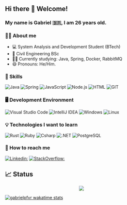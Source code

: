 ## Hi there 👋 Welcome!
### My name is Gabriel 🇧🇷, I am 26 years old.
### 👨‍💻 About me
- 💻 System Analysis and Development Student (BTech)
- 👷 Civil Engineering BSc
- 👨‍🎓 Currently studying: Java, Spring, Docker, RabbitMQ
- 😄 Pronouns: He/Him.

 
### 📌 Skills
![Java](https://img.shields.io/badge/Java-ED8B00?style=for-the-badge&logo=java&logoColor=white)
![Spring](https://img.shields.io/badge/Spring-6DB33F?style=for-the-badge&logo=spring&logoColor=white)
![JavaScript](https://img.shields.io/badge/JavaScript-F7DF1E?style=for-the-badge&logo=javascript&logoColor=black)
![Node.js](https://img.shields.io/badge/Node.js-43853D?style=for-the-badge&logo=node.js&logoColor=whit)
![HTML](https://img.shields.io/badge/HTML5-E34F26?style=for-the-badge&logo=html5&logoColor=white)
![GIT](https://img.shields.io/badge/GIT-E44C30?style=for-the-badge&logo=git&logoColor=white)


### 🖥️ Development Environment
![Visual Studio Code](https://img.shields.io/badge/Visual_Studio_Code-0078D4?style=for-the-badge&logo=visual%20studio%20code&logoColor=white)
![IntelliJ IDEA](https://img.shields.io/badge/IntelliJ_IDEA-000000.svg?style=for-the-badge&logo=intellij-idea&logoColor=white)
![Windows](https://img.shields.io/badge/Windows-0078D6?style=for-the-badge&logo=windows&logoColor=white)
![Linux](https://img.shields.io/badge/Arch_Linux-1793D1?style=for-the-badge&logo=arch-linux&logoColor=white)

### :bulb: Technologies I want to learn
![Rust](https://img.shields.io/badge/Rust-000000?style=for-the-badge&logo=rust&logoColor=white)
![Ruby](https://img.shields.io/badge/Ruby-CC342D?style=for-the-badge&logo=ruby&logoColor=white)
![Csharp](https://img.shields.io/badge/C%23-239120?style=for-the-badge&logo=c-sharp&logoColor=white)
![.NET](https://img.shields.io/badge/.NET-5C2D91?style=for-the-badge&logo=.net&logoColor=white)
![PostgreSQL](https://img.shields.io/badge/PostgreSQL-316192?style=for-the-badge&logo=postgresql&logoColor=white)

### 👨 How to reach me
[![Linkedin:](https://img.shields.io/badge/LinkedIn-0077B5?style=for-the-badge&logo=linkedin&logoColor=white&link=https://www.linkedin.com/in/gabriel-monteiro-motta/)](https://www.linkedin.com/in/gabriel-monteiro-motta/)
[![StackOverflow:](https://img.shields.io/badge/Stack_Overflow-FE7A16?style=for-the-badge&logo=stack-overflow&logoColor=white)](https://stackoverflow.com/users/19055987/gabriel-monteiro-motta)



## 📈 Status
<p align='center'>
<img src="https://github-readme-stats.vercel.app/api/top-langs/?username=gabrielpfvr&layout=compact&theme=nord"> </img>
</p>


[![gabrielpfvr wakatime stats](https://wakatime.com/share/@gabrielpfvr/3ad6506e-a045-4295-88cd-60880d266a3c.svg)](https://github.com/gabrielpfvr/)






<!--
**gabrielpfvr/gabrielpfvr** is a ✨ _special_ ✨ repository because its `README.md` (this file) appears on your GitHub profile.

Here are some ideas to get you started:

- 🔭 I’m currently working on ...
- 🌱 I’m currently learning ...
- 👯 I’m looking to collaborate on ...
- 🤔 I’m looking for help with ...
- 💬 Ask me about ...
- 📫 How to reach me: ...
- 😄 Pronouns: ...
- ⚡ Fun fact: ...
-->
